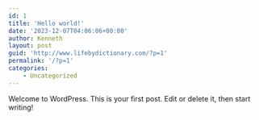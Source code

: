 ```yaml
---
id: 1
title: 'Hello world!'
date: '2023-12-07T04:06:06+00:00'
author: Kenneth
layout: post
guid: 'http://www.lifebydictionary.com/?p=1'
permalink: '/?p=1'
categories:
    - Uncategorized
---
```


Welcome to WordPress. This is your first post. Edit or delete it, then start writing!